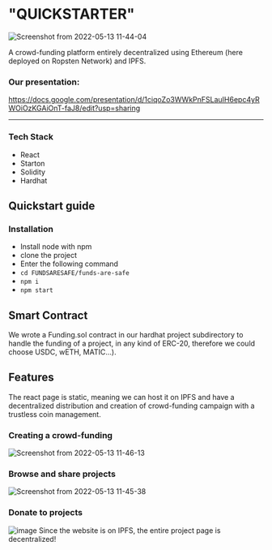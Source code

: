 # "QUICKSTARTER"
![Screenshot from 2022-05-13 11-44-04](https://user-images.githubusercontent.com/66868108/168258900-5535ab07-ca03-45dc-9851-5cf743884927.png)

A crowd-funding platform entirely decentralized using Ethereum (here deployed on Ropsten Network) and IPFS.

### Our presentation:
https://docs.google.com/presentation/d/1ciqoZo3WWkPnFSLauIH6epc4yRWOiOzKGAiOnT-faJ8/edit?usp=sharing

---
### Tech Stack
* React
* Starton
* Solidity
* Hardhat

## Quickstart guide
### Installation
* Install node with npm
* clone the project
* Enter the following command
* ```cd FUNDSARESAFE/funds-are-safe```
* ```npm i```
* ```npm start```

## Smart Contract
We wrote a Funding.sol contract in our hardhat project subdirectory to handle the funding of a project, in any kind of ERC-20, therefore we could choose USDC, wETH, MATIC...). 

## Features
The react page is static, meaning we can host it on IPFS and have a decentralized distribution and creation of crowd-funding campaign with a trustless coin management.
### Creating a crowd-funding
![Screenshot from 2022-05-13 11-46-13](https://user-images.githubusercontent.com/66868108/168259020-43148d88-87a9-433d-8852-95be9a8588d3.png)

### Browse and share projects
![Screenshot from 2022-05-13 11-45-38](https://user-images.githubusercontent.com/66868108/168259166-92755be3-58f6-45f1-af8a-7771deff9c2a.png)

### Donate to projects
![image](https://user-images.githubusercontent.com/66868108/168259584-b2b46d45-9335-4807-b15e-16523a85f8df.png)
Since the website is on IPFS, the entire project page is decentralized!
